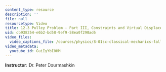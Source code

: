 ```yaml
---
content_type: resource
description: ''
file: null
resourcetype: Video
title: 12.3 Pulley Problem - Part III, Constraints and Virtual Displacement Arguments
uid: cb938254-e6b2-bd58-9ef9-58ea0f290ad6
video_files:
  video_captions_file: /courses/physics/8-01sc-classical-mechanics-fall-2016/week-4-drag-forces-constraints-and-continuous-systems/12.3-pulley-problem-part-iii-constraints-and-virtual-displacement-arguments/12.3-pulley-problem-part-iii-constraints-and-virtual-displacement-arguments/GuiIyYbI0HM.vtt
video_metadata:
  youtube_id: GuiIyYbI0HM
---
```


**Instructor:** Dr. Peter Dourmashkin